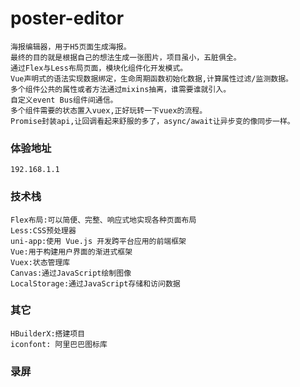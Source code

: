 # poster-editor
    海报编辑器，用于H5页面生成海报。
	最终的目的就是根据自己的想法生成一张图片，项目虽小，五脏俱全。
	通过Flex与Less布局页面，模块化组件化开发模式。
	Vue声明式的语法实现数据绑定，生命周期函数初始化数据,计算属性过滤/监测数据。
	多个组件公共的属性或者方法通过mixins抽离，谁需要谁就引入。
	自定义event Bus组件间通信。
	多个组件需要的状态置入vuex,正好玩转一下vuex的流程。
	Promise封装api,让回调看起来舒服的多了，async/await让异步变的像同步一样。

### 体验地址
	192.168.1.1
	
### 技术栈
	Flex布局:可以简便、完整、响应式地实现各种页面布局
	Less:CSS预处理器
	uni-app:使用 Vue.js 开发跨平台应用的前端框架
	Vue:用于构建用户界面的渐进式框架
	Vuex:状态管理库
	Canvas:通过JavaScript绘制图像
	LocalStorage:通过JavaScript存储和访问数据

### 其它
	HBuilderX:搭建项目
	iconfont: 阿里巴巴图标库
	
	
### 录屏



	